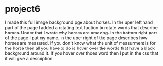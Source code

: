 # project6
I made this full image background pge about horses. In the uper left hand part of the page I added a rotating text fuction to rotate words that describe horses. Under that I wrote why horses are amazing. In the bottom right part of the page I put my name. In the uper right of the page describes how horses are measured. If you don't know what the unit of measurment is for the horse then all you have to do is hover over the words that have a black background around it. If you hover over thoes word then I put in the css that it will give a description. 
